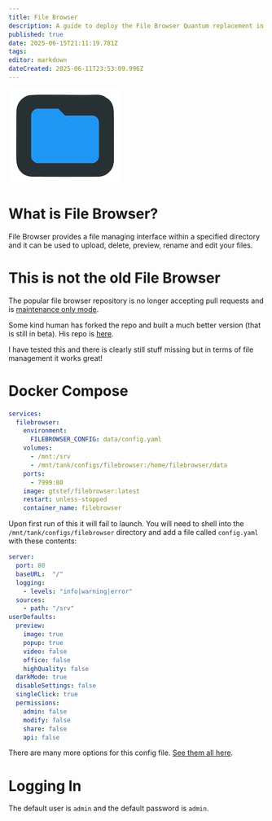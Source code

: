 ```yaml
---
title: File Browser
description: A guide to deploy the File Browser Quantum replacement in docker
published: true
date: 2025-06-15T21:11:19.781Z
tags: 
editor: markdown
dateCreated: 2025-06-11T23:53:09.996Z
---
```


![408705763-59986a2a-f960-4536-aa35-4a9a7c98ad48.png](/408705763-59986a2a-f960-4536-aa35-4a9a7c98ad48.png)

# What is File Browser?
File Browser provides a file managing interface within a specified directory and it can be used to upload, delete, preview, rename and edit your files. 

# This is not the old File Browser
The popular file browser repository is no longer accepting pull requests and is [maintenance only mode](https://github.com/filebrowser/filebrowser/discussions/4906#discussioncomment-13436994).

Some kind human has forked the repo and built a much better version (that is still in beta). His repo is [here](https://github.com/gtsteffaniak/filebrowser).

I have tested this and there is clearly still stuff missing but in terms of file management it works great!

# Docker Compose
```yaml
services:
  filebrowser:
    environment:
      FILEBROWSER_CONFIG: data/config.yaml
    volumes:
      - /mnt:/srv
      - /mnt/tank/configs/filebrowser:/home/filebrowser/data
    ports:
      - 7999:80
    image: gtstef/filebrowser:latest
    restart: unless-stopped
    container_name: filebrowser
```

Upon first run of this it will fail to launch. You will need to shell into the `/mnt/tank/configs/filebrowser` directory and add a file called `config.yaml` with these contents:

```yaml
server:
  port: 80
  baseURL:  "/"
  logging:
    - levels: "info|warning|error"
  sources:
    - path: "/srv"
userDefaults:
  preview:
    image: true
    popup: true
    video: false
    office: false
    highQuality: false
  darkMode: true
  disableSettings: false
  singleClick: true
  permissions:
    admin: false
    modify: false
    share: false
    api: false
```

There are many more options for this config file. [See them all here](https://github.com/gtsteffaniak/filebrowser/wiki/Full-Config-Example).

# Logging In
The default user is `admin` and the default password is `admin`.